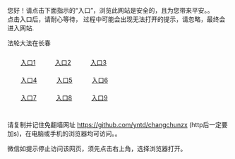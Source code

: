 您好！请点击下面指示的“入口”，浏览此网站是安全的，且为您带来平安。。 <br/>
点击入口后，请耐心等待， 过程中可能会出现无法打开的提示，请忽略，最终会进入网站. </br>

法轮大法在长春<br/>
<div style="padding:10px"><a style="margin:20px" target="_blank" href="https://dzl8gl2f2djmt.cloudfront.net/2Qpsp?mzlgrxu" id="ccLink1" rel="nofollow">入口1</a> <a target="_blank" style="margin:20px" href="https://d26ccwu6rzeo7j.cloudfront.net/2Qpsp?ngejh" id="ccLink2" rel="nofollow">入口2</a> <a style="margin:20px" target="_blank" href="https://d3fg55878rp3lw.cloudfront.net/2Qpsp?wfslnpd" id="ccLink3" rel="nofollow">入口3</a></div>

<div style="padding:10px" ><a style="margin:20px" target="_blank" href="https://dzl8gl2f2djmt.cloudfront.net/2Qpsp?mzlgrxu" id="ccLink4" rel="nofollow">入口4</a> <a style="margin:20px" href="https://d26ccwu6rzeo7j.cloudfront.net/2Qpsp?ngejh" target="_blank" id="ccLink5" rel="nofollow">入口5</a> <a style="margin:20px" href="https://d3fg55878rp3lw.cloudfront.net/2Qpsp?wfslnpd" target="_blank" id="ccLink6" rel="nofollow">入口6</a></div>

<div style="padding:10px"><a style="margin:20px" target="_blank" href="https://dzl8gl2f2djmt.cloudfront.net/2Qpsp?mzlgrxu" id="ccLink7" rel="nofollow">入口7</a> <a style="margin:20px" href="https://d26ccwu6rzeo7j.cloudfront.net/2Qpsp?ngejh" target="_blank" id="ccLink8" rel="nofollow">入口8</a> <a style="margin:20px" target="_blank" href="https://d3fg55878rp3lw.cloudfront.net/2Qpsp?wfslnpd" id="ccLink9" rel="nofollow">入口9</a></div>

<br/>



请复制并记住免翻墙网址 https://github.com/yntd/changchunzx (http后一定要加s)，在电脑或手机的浏览器均可访问。。<br/>

微信如提示停止访问该网页，须先点击右上角，选择浏览器打开。
